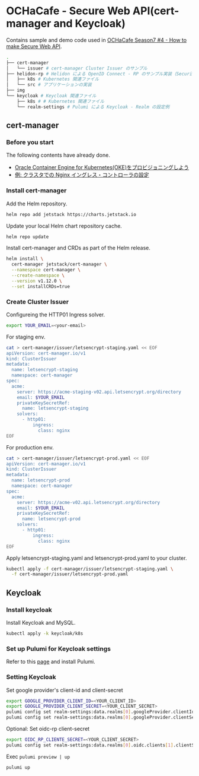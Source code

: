 # OCHaCafe - Secure Web API(cert-manager and Keycloak)

Contains sample and demo code used in [OCHaCafe Season7 #4 - How to make Secure Web API](https://ochacafe.connpass.com/event/289546/).

```bash
.
├── cert-manager
│   └── issuer # cert-manager Cluster Issuer のサンプル
├── helidon-rp # Helidon による OpenID Connect - RP のサンプル実装（Security Provider - OIDC Provider を使用）
│   ├── k8s # Kubernetes 関連ファイル
│   └── src # アプリケーションの実装
├── img
└── keycloak # Keycloak 関連ファイル
    ├── k8s # # Kubernetes 関連ファイル
    └── realm-settings # Pulumi による Keycloak - Realm の設定例
```

## cert-manager

### Before you start

The following contents have already done.

- [Oracle Container Engine for Kubernetes(OKE)をプロビジョニングしよう](https://oracle-japan.github.io/ocitutorials/cloud-native/oke-for-commons/)
- [例: クラスタでの Nginx イングレス・コントローラの設定](https://docs.oracle.com/ja-jp/iaas/Content/ContEng/Tasks/contengsettingupingresscontroller.htm)

### Install cert-manager

Add the Helm repository.

```bash
helm repo add jetstack https://charts.jetstack.io
```

Update your local Helm chart repository cache.

```bash
helm repo update
```

Install cert-manager and CRDs as part of the Helm release.

```bash
helm install \
  cert-manager jetstack/cert-manager \
  --namespace cert-manager \
  --create-namespace \
  --version v1.12.0 \
  --set installCRDs=true
```

### Create Cluster Issuer

Configureing the HTTP01 Ingress solver.

```bash
export YOUR_EMAIL=<your-email>
```

For staging env.

```bash
cat > cert-manager/issuer/letsencrypt-staging.yaml << EOF
apiVersion: cert-manager.io/v1
kind: ClusterIssuer
metadata:
  name: letsencrypt-staging
  namespace: cert-manager
spec:
  acme:
    server: https://acme-staging-v02.api.letsencrypt.org/directory
    email: $YOUR_EMAIL
    privateKeySecretRef:
      name: letsencrypt-staging
    solvers:
      - http01:
          ingress:
            class: nginx
EOF
```

For production env.

```bash
cat > cert-manager/issuer/letsencrypt-prod.yaml << EOF
apiVersion: cert-manager.io/v1
kind: ClusterIssuer
metadata:
  name: letsencrypt-prod
  namespace: cert-manager
spec:
  acme:
    server: https://acme-v02.api.letsencrypt.org/directory
    email: $YOUR_EMAIL
    privateKeySecretRef:
      name: letsencrypt-prod
    solvers:
      - http01:
          ingress:
            class: nginx
EOF
```

Apply letsencrypt-staging.yaml and letsencrypt-prod.yaml to your cluster.

```bash
kubectl apply -f cert-manager/issuer/letsencrypt-staging.yaml \
  -f cert-manager/issuer/letsencrypt-prod.yaml
```

## Keycloak

### Install keycloak

Install Keycloak and MySQL.

```bash
kubectl apply -k keycloak/k8s
```

### Set up Pulumi for Keycloak settings

Refer to this [page](https://www.pulumi.com/docs/install/) and install Pulumi.

### Setting Keycloak

Set google provider's client-id and client-secret

```bash
export GOOGLE_PROVIDER_CLIENT_ID=<YOUR_CLIENT_ID>
export GOOGLE_PROVIDER_CLIENT_SECRET=<YOUR_CLIENT_SECRET>
pulumi config set realm-settings:data.realms[0].googleProvider.clientId $GOOGLE_PROVIDER_CLIENT_ID --secret
pulumi config set realm-settings:data.realms[0].googleProvider.clientSecret $GOOGLE_PROVIDER_CLIENT_SECRET --secret
```

Optional: Set oidc-rp client-secret

```bash
export OIDC_RP_CLIENTE_SECRET=<YOUR_CLIENT_SECRET>
pulumi config set realm-settings:data.realms[0].oidc.clients[1].clientSecret $OIDC_RP_CLIENTE_SECRET --secret
```

Exec `pulumi preview | up`

```bash
pulumi up
```
